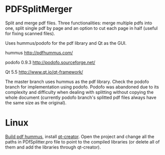 # PDFSplitMerger
Split and merge pdf files. Three functionalities: merge multiple pdfs into one, split single pdf by page and an option to cut each page in half (useful for fixing scanned files).

Uses hummus/podofo for the pdf library and Qt as the GUI. 

hummus http://pdfhummus.com/

podofo 0.9.3 http://podofo.sourceforge.net/

Qt 5.5 http://www.qt.io/qt-framework/

The master branch uses hummus as the pdf library. Check the podofo branch for implementation using podofo. Podofo was abandoned due to its complexity and difficulty when dealing with splitting without copying the whole document (currently podofo branch's splitted pdf files always have the same size as the original).

# Linux
[Build pdf hummus](https://github.com/galkahana/PDF-Writer/wiki/Building-and-running-samples), install [qt-creator](http://www.qt.io/download-open-source/). Open the project and change all the paths in PDfSplitter.pro file to point to the compiled libraries (or delete all of them and add the libraries through qt-creator).
